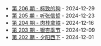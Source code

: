 * [第 206 期 - 标致的狗](https://weekly.tw93.fun/posts/206-标致的狗) - 2024-12-29
* [第 205 期 - 听张信哲](https://weekly.tw93.fun/posts/205-听张信哲) - 2024-12-23
* [第 204 期 - 肉桂拿铁](https://weekly.tw93.fun/posts/204-肉桂拿铁) - 2024-12-16
* [第 203 期 - 银杏季节](https://weekly.tw93.fun/posts/203-银杏季节) - 2024-12-09
* [第 202 期 - 夕阳西下](https://weekly.tw93.fun/posts/202-夕阳西下) - 2024-12-01
